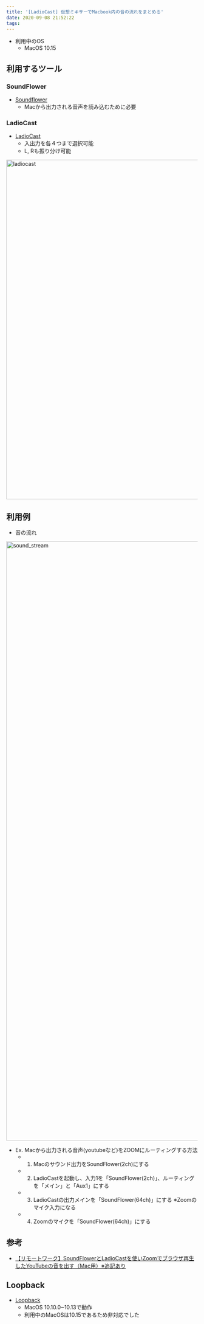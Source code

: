 ```yaml
---
title: '[LadioCast] 仮想ミキサーでMacbook内の音の流れをまとめる'
date: 2020-09-08 21:52:22
tags:
---
```


- 利用中のOS
    - MacOS 10.15

## 利用するツール

### SoundFlower
- [Soundflower](https://soundflower.softonic.jp/mac)
    - Macから出力される音声を読み込むために必要

### LadioCast
- [LadioCast](https://apps.apple.com/jp/app/ladiocast/id411213048?mt=12)
    - 入出力を各４つまで選択可能
    - L, Rも振り分け可能

<img width="894" alt="ladiocast" src="https://user-images.githubusercontent.com/68212997/92405492-a67c0c00-f170-11ea-8e10-6821e0a811e6.png">


## 利用例
- 音の流れ
<img width="1578" alt="sound_stream" src="https://user-images.githubusercontent.com/68212997/92479277-4e9bde80-f21e-11ea-9379-2711cdad986b.PNG">

- Ex. Macから出力される音声(youtubeなど)をZOOMにルーティングする方法
    - 1. Macのサウンド出力をSoundFlower(2ch)にする
    - 2. LadioCastを起動し、入力1を「SoundFlower(2ch)」、ルーティングを「メイン」と「Aux1」にする
    - 3. LadioCastの出力メインを「SoundFlower(64ch)」にする ※Zoomのマイク入力になる
    - 4. Zoomのマイクを「SoundFlower(64ch)」にする

## 参考
- [【リモートワーク】SoundFlowerとLadioCastを使いZoomでブラウザ再生したYouTubeの音を出す（Mac用）※追記あり](https://note.com/yamac/n/n64779ba3b870)

## Loopback
- [Loopback](https://loopback.softonic.jp/mac)
    - MacOS 10.10.0~10.13で動作
    - 利用中のMacOSは10.15であるため非対応でした
